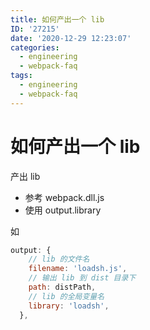 ```yaml
---
title: 如何产出一个 lib
ID: '27215'
date: '2020-12-29 12:23:07'
categories:
  - engineering
  - webpack-faq
tags:
  - engineering
  - webpack-faq
---
```


# 如何产出一个 lib

产出 lib

- 参考 webpack.dll.js
- 使用 output.library

如

``` js 
output: {
    // lib 的文件名
    filename: 'loadsh.js',
    // 输出 lib 到 dist 目录下
    path: distPath,
    // lib 的全局变量名
    library: 'loadsh',
  },
```
 
 
 
 
 
 
 
 
 
 
 
 
 
 
 
 
 
 
 
 
 
 

